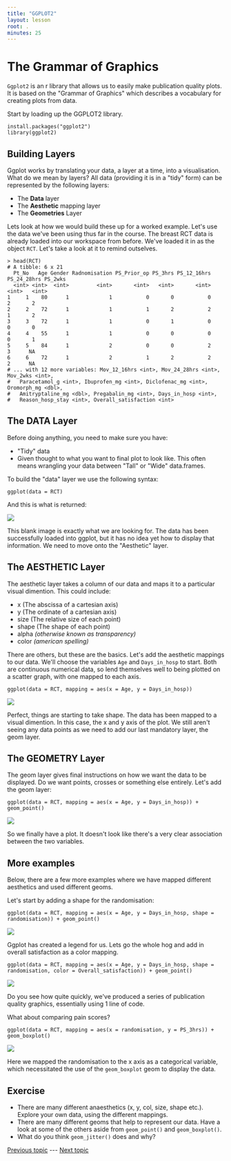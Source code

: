 ```yaml
---
title: "GGPLOT2"
layout: lesson
root: .
minutes: 25
---
```

# The Grammar of Graphics

`Ggplot2` is an r library that allows us to easily make publication quality plots. It is based on the "Grammar of Graphics" which describes a vocabulary for creating plots from data.

Start by loading up the GGPLOT2 library.

    install.packages("ggplot2")
    library(ggplot2)

## Building Layers

Ggplot works by translating your data, a layer at a time, into a visualisation. What do we mean by layers? All data (providing it is in a "tidy" form) can be represented by the following layers:
- The **Data** layer
- The **Aesthetic** mapping layer
- The **Geometries** Layer

Lets look at how we would build these up for a worked example. Let's use the data we've been using thus far in the course. The breast RCT data is already loaded into our workspace from before. We've loaded it in as the object `RCT`. Let's take a look at it to remind outselves.

    > head(RCT)
    # A tibble: 6 x 21
      Pt_No   Age Gender Radnomisation PS_Prior_op PS_3hrs PS_12_16hrs PS_24_28hrs PS_2wks
      <int> <int>  <int>         <int>       <int>   <int>       <int>       <int>   <int>
    1     1    80      1             1           0       0           0           2       2
    2     2    72      1             1           1       2           2           1       2
    3     3    72      1             1           0       1           0           0       0
    4     4    55      1             1           0       0           0           0       1
    5     5    84      1             2           0       0           2           3      NA
    6     6    72      1             2           1       2           2           2      NA
    # ... with 12 more variables: Mov_12_16hrs <int>, Mov_24_28hrs <int>, Mov_2wks <int>,
    #   Paracetamol_g <int>, Ibuprofen_mg <int>, Diclofenac_mg <int>, Oromorph_mg <dbl>,
    #   Amitryptaline_mg <dbl>, Pregabalin_mg <int>, Days_in_hosp <int>,
    #   Reason_hosp_stay <int>, Overall_satisfaction <int>

## The DATA Layer

Before doing anything, you need to make sure you have:
- "Tidy" data
- Given thought to what you want to final plot to look like. This often means wrangling your data between "Tall" or "Wide" data.frames.

To build the "data" layer we use the following syntax:

    ggplot(data = RCT)

And this is what is returned:

![](img/ggplot_data_layer.jpeg)

This blank image is exactly what we are looking for. The data has been successfully loaded into ggplot, but it has no idea yet how to display that information. We need to move onto the "Aesthetic" layer.

## The AESTHETIC Layer

The aesthetic layer takes a column of our data and maps it to a particular visual dimention. This could include:
- x (The abscissa of a cartesian axis)
- y (The ordinate of a cartesian axis)
- size (The relative size of each point)
- shape (The shape of each point)
- alpha *(otherwise known as transparency)*
- color *(american spelling)*

There are others, but these are the basics. Let's add the aesthetic mappings to our data. We'll choose the variables `Age` and `Days_in_hosp` to start. Both are continuous numerical data, so lend themselves well to being plotted on a scatter graph, with one mapped to each axis.

    ggplot(data = RCT, mapping = aes(x = Age, y = Days_in_hosp))

![](img/ggplot_aes_layer.jpeg)

Perfect, things are starting to take shape. The data has been mapped to a visual dimention. In this case, the x and y axis of the plot. We still aren't seeing any data points as we need to add our last mandatory layer, the geom layer.

## The GEOMETRY Layer

The geom layer gives final instructions on how we want the data to be displayed. Do we want points, crosses or something else entirely. Let's add the geom layer:

    ggplot(data = RCT, mapping = aes(x = Age, y = Days_in_hosp)) + geom_point()

![](img/ggplot_geom_layer.jpeg)

So we finally have a plot. It doesn't look like there's a very clear association between the two variables.

## More examples

Below, there are a few more examples where we have mapped different aesthetics and used different geoms.

Let's start by adding a shape for the randomisation:

    ggplot(data = RCT, mapping = aes(x = Age, y = Days_in_hosp, shape = randomisation)) + geom_point()

![](img/ggplot_shape.jpeg)

Ggplot has created a legend for us. Lets go the whole hog and add in overall satisfaction as a color mapping.

    ggplot(data = RCT, mapping = aes(x = Age, y = Days_in_hosp, shape = randomisation, color = Overall_satisfaction)) + geom_point()

![](img/ggplot_color.jpeg)

Do you see how quite quickly, we've produced a series of publication quality graphics, essentially using 1 line of code.

What about comparing pain scores?

    ggplot(data = RCT, mapping = aes(x = randomisation, y = PS_3hrs)) + geom_boxplot()

![](img/ggplot_box.jpeg)

Here we mapped the randomisation to the x axis as a categorical variable, which necessitated the use of the `geom_boxplot` geom to display the data.

## Exercise

- There are many different anaesthetics (x, y, col, size, shape etc.). Explore your own data, using the different mappings.
- There are many different geoms that help to represent our data. Have a look at some of the others aside from `geom_point()` and `geom_boxplot()`.
- What do you think `geom_jitter()` does and why?

[Previous topic](05-lesson-05-dataviz.html) --- [Next topic](07-lesson-07-just-enough-statistics.html)
